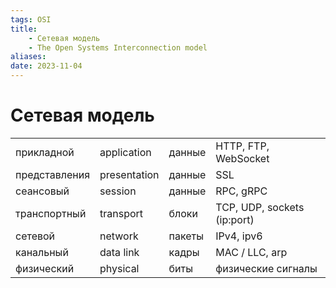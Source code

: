 ```yaml
---
tags: OSI
title: 
	- Сетевая модель
	- The Open Systems Interconnection model
aliases: 
date: 2023-11-04
---
```



# Сетевая модель 

|               |              |        |                             |
| ------------- | ------------ | ------ | --------------------------- |
| прикладной    | application  | данные | HTTP, FTP, WebSocket                        |
| представления | presentation | данные | SSL                            |
| сеансовый     | session      | данные | RPC, gRPC                   |
| транспортный  | transport    | блоки  | TCP, UDP, sockets (ip:port) |
| сетевой       | network      | пакеты | IPv4, ipv6                 |
| канальный     | data link    | кадры  | MAC / LLC, arp              |
| физический    | physical     | биты   | физические сигналы          |

